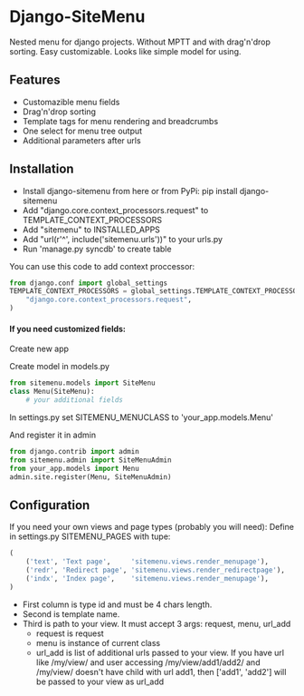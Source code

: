 Django-SiteMenu
===============

Nested menu for django projects. Without MPTT and with drag'n'drop sorting.
Easy customizable. Looks like simple model for using.

Features
--------
- Customazible menu fields
- Drag'n'drop sorting
- Template tags for menu rendering and breadcrumbs
- One select for menu tree output
- Additional parameters after urls

Installation
------------
- Install django-sitemenu from here or from PyPi: pip install django-sitemenu
- Add "django.core.context_processors.request" to TEMPLATE_CONTEXT_PROCESSORS
- Add "sitemenu" to INSTALLED_APPS
- Add "url(r'^', include('sitemenu.urls'))" to your urls.py
- Run 'manage.py syncdb' to create table

You can use this code to add context proccessor:

```python
from django.conf import global_settings
TEMPLATE_CONTEXT_PROCESSORS = global_settings.TEMPLATE_CONTEXT_PROCESSORS + (
    "django.core.context_processors.request",
)
```

#### If you need customized fields:

Create new app

Create model in models.py

```python
from sitemenu.models import SiteMenu
class Menu(SiteMenu):
    # your additional fields
```
In settings.py set SITEMENU_MENUCLASS to 'your_app.models.Menu'

And register it in admin

```python
from django.contrib import admin
from sitemenu.admin import SiteMenuAdmin
from your_app.models import Menu
admin.site.register(Menu, SiteMenuAdmin)
```

Configuration
-------------
If you need your own views and page types (probably you will need):
Define in settings.py SITEMENU_PAGES with tupe:

```python
(
    ('text', 'Text page',     'sitemenu.views.render_menupage'),
    ('redr', 'Redirect page', 'sitemenu.views.render_redirectpage'),
    ('indx', 'Index page',    'sitemenu.views.render_menupage'),
)
```

- First column is type id and must be 4 chars length.
- Second is template name.
- Third is path to your view. It must accept 3 args: request, menu, url_add
  - request is request
  - menu is instance of current class
  - url_add is list of additional urls passed to your view. If you have url like /my/view/ and user accessing /my/view/add1/add2/ and /my/view/ doesn't have child with url add1, then ['add1', 'add2'] will be passed to your view as url_add
